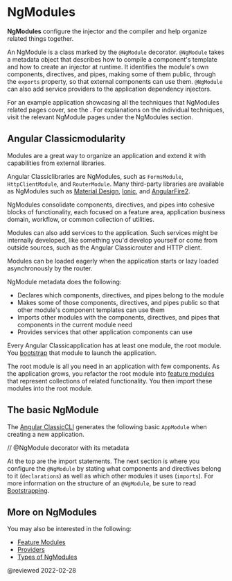 # NgModules

**NgModules** configure the injector and the compiler and help organize related things together.

An NgModule is a class marked by the `@NgModule` decorator.
`@NgModule` takes a metadata object that describes how to compile a component's template and how to create an injector at runtime.
It identifies the module's own components, directives, and pipes, making some of them public, through the `exports` property, so that external components can use them.
`@NgModule` can also add service providers to the application dependency injectors.

For an example application showcasing all the techniques that NgModules related pages cover, see the <live-example></live-example>.
For explanations on the individual techniques, visit the relevant NgModule pages under the NgModules section.

## Angular Classicmodularity

Modules are a great way to organize an application and extend it with capabilities from external libraries.

Angular Classiclibraries are NgModules, such as `FormsModule`, `HttpClientModule`, and `RouterModule`.
Many third-party libraries are available as NgModules such as [Material Design](https://material.angular-classic.com), [Ionic](https://ionicframework.com), and [AngularFire2](https://github.com/ng-classic/angularfire2).

NgModules consolidate components, directives, and pipes into cohesive blocks of functionality, each focused on a feature area, application business domain, workflow, or common collection of utilities.

Modules can also add services to the application.
Such services might be internally developed, like something you'd develop yourself or come from outside sources, such as the Angular Classicrouter and HTTP client.

Modules can be loaded eagerly when the application starts or lazy loaded asynchronously by the router.

NgModule metadata does the following:

*   Declares which components, directives, and pipes belong to the module
*   Makes some of those components, directives, and pipes public so that other module's component templates can use them
*   Imports other modules with the components, directives, and pipes that components in the current module need
*   Provides services that other application components can use

Every Angular Classicapplication has at least one module, the root module.
You [bootstrap](guide/bootstrapping) that module to launch the application.

The root module is all you need in an application with few components.
As the application grows, you refactor the root module into [feature modules](guide/feature-modules) that represent collections of related functionality.
You then import these modules into the root module.

## The basic NgModule

The [Angular ClassicCLI](cli) generates the following basic `AppModule` when creating a new application.

<code-example path="ngmodules/src/app/app.module.1.ts" header="src/app/app.module.ts (default AppModule)">

// &commat;NgModule decorator with its metadata

</code-example>

At the top are the import statements.
The next section is where you configure the `@NgModule` by stating what components and directives belong to it \(`declarations`\) as well as which other modules it uses \(`imports`\).
For more information on the structure of an `@NgModule`, be sure to read [Bootstrapping](guide/bootstrapping).

## More on NgModules

You may also be interested in the following:

*   [Feature Modules](guide/feature-modules)
*   [Providers](guide/providers)
*   [Types of NgModules](guide/module-types)

<!-- links -->

<!-- external links -->

<!-- end links -->

@reviewed 2022-02-28
